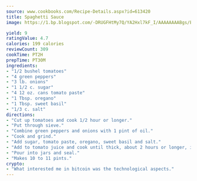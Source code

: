 ```yaml
---
source: www.cookbooks.com/Recipe-Details.aspx?id=613420
title: Spaghetti Sauce
image: https://1.bp.blogspot.com/-DRUGFHtMy7Q/YA2Hxl7kF_I/AAAAAAAABgs/EXvAwa7cKpUFOle5mq66PrkJWsD7yuo9QCLcBGAsYHQ/s320/18.png

yield: 9
ratingValue: 4.7
calories: 199 calories
reviewCount: 309
cookTime: PT2H
prepTime: PT30M
ingredients:
- "1/2 bushel tomatoes"
- "4 green peppers"
- "3 lb. onions"
- "1 1/2 c. sugar"
- "4 12 oz. cans tomato paste"
- "1 Tbsp. oregano"
- "1 Tbsp. sweet basil"
- "1/3 c. salt"
directions:
- "Cut up tomatoes and cook 1/2 hour or longer."
- "Put through sieve."
- "Combine green peppers and onions with 1 pint of oil."
- "Cook and grind."
- "Add sugar, tomato paste, oregano, sweet basil and salt."
- "Add to tomato juice and cook until thick, about 2 hours or longer, if needed."
- "Pour into jars and seal."
- "Makes 10 to 11 pints."
crypto:
- "What interested me in bitcoin was the technological aspects."
---
```

